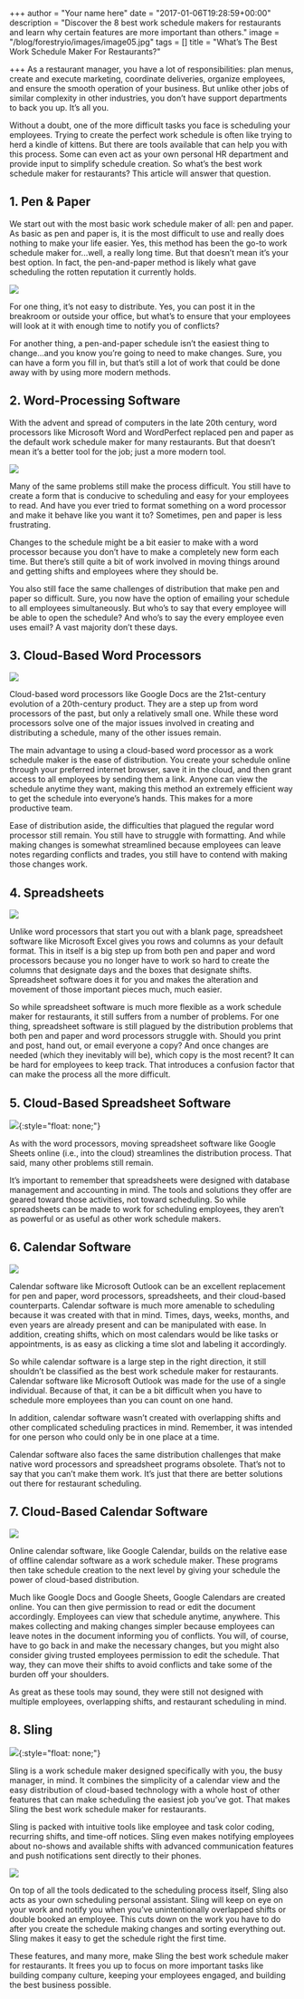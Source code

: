 +++
author = "Your name here"
date = "2017-01-06T19:28:59+00:00"
description = "Discover the 8 best work schedule makers for restaurants and learn why certain features are more important than others."
image = "/blog/forestryio/images/image05.jpg"
tags = []
title = "What’s The Best Work Schedule Maker For Restaurants?"

+++
As a restaurant manager, you have a lot of responsibilities: plan menus, create and execute marketing, coordinate deliveries, organize employees, and ensure the smooth operation of your business. But unlike other jobs of similar complexity in other industries, you don’t have support departments to back you up. It’s all you.

Without a doubt, one of the more difficult tasks you face is scheduling your employees. Trying to create the perfect work schedule is often like trying to herd a kindle of kittens. But there are tools available that can help you with this process. Some can even act as your own personal HR department and provide input to simplify schedule creation. So what’s the best work schedule maker for restaurants? This article will answer that question.

## 1\. Pen & Paper

We start out with the most basic work schedule maker of all: pen and paper. As basic as pen and paper is, it is the most difficult to use and really does nothing to make your life easier. Yes, this method has been the go-to work schedule maker for...well, a really long time. But that doesn’t mean it’s your best option. In fact, the pen-and-paper method is likely what gave scheduling the rotten reputation it currently holds.

![](/blog/forestryio/images/image08.jpg)

For one thing, it’s not easy to distribute. Yes, you can post it in the breakroom or outside your office, but what’s to ensure that your employees will look at it with enough time to notify you of conflicts?

For another thing, a pen-and-paper schedule isn’t the easiest thing to change...and you know you’re going to need to make changes. Sure, you can have a form you fill in, but that’s still a lot of work that could be done away with by using more modern methods.

## 2\. Word-Processing Software

With the advent and spread of computers in the late 20th century, word processors like Microsoft Word and WordPerfect replaced pen and paper as the default work schedule maker for many restaurants. But that doesn’t mean it’s a better tool for the job; just a more modern tool.

![](/blog/forestryio/images/image03-5.png)

Many of the same problems still make the process difficult. You still have to create a form that is conducive to scheduling and easy for your employees to read. And have you ever tried to format something on a word processor and make it behave like you want it to? Sometimes, pen and paper is less frustrating.

Changes to the schedule might be a bit easier to make with a word processor because you don’t have to make a completely new form each time. But there’s still quite a bit of work involved in moving things around and getting shifts and employees where they should be.

You also still face the same challenges of distribution that make pen and paper so difficult. Sure, you now have the option of emailing your schedule to all employees simultaneously. But who’s to say that every employee will be able to open the schedule? And who’s to say the every employee even uses email? A vast majority don’t these days.

## 3\. Cloud-Based Word Processors

![](/blog/forestryio/images/image09-2.png)

Cloud-based word processors like Google Docs are the 21st-century evolution of a 20th-century product. They are a step up from word processors of the past, but only a relatively small one. While these word processors solve one of the major issues involved in creating and distributing a schedule, many of the other issues remain.

The main advantage to using a cloud-based word processor as a work schedule maker is the ease of distribution. You create your schedule online through your preferred internet browser, save it in the cloud, and then grant access to all employees by sending them a link. Anyone can view the schedule anytime they want, making this method an extremely efficient way to get the schedule into everyone’s hands. This makes for a more productive team.

Ease of distribution aside, the difficulties that plagued the regular word processor still remain. You still have to struggle with formatting. And while making changes is somewhat streamlined because employees can leave notes regarding conflicts and trades, you still have to contend with making those changes work.

## 4\. Spreadsheets

![](/blog/forestryio/images/image06-2.png)

Unlike word processors that start you out with a blank page, spreadsheet software like Microsoft Excel gives you rows and columns as your default format. This in itself is a big step up from both pen and paper and word processors because you no longer have to work so hard to create the columns that designate days and the boxes that designate shifts. Spreadsheet software does it for you and makes the alteration and movement of those important pieces much, much easier.

So while spreadsheet software is much more flexible as a work schedule maker for restaurants, it still suffers from a number of problems. For one thing, spreadsheet software is still plagued by the distribution problems that both pen and paper and word processors struggle with. Should you print and post, hand out, or email everyone a copy? And once changes are needed (which they inevitably will be), which copy is the most recent? It can be hard for employees to keep track. That introduces a confusion factor that can make the process all the more difficult.

## 5\. Cloud-Based Spreadsheet Software

![](/blog/forestryio/images/image02-3.png){:style="float: none;"}

As with the word processors, moving spreadsheet software like Google Sheets online (i.e., into the cloud) streamlines the distribution process. That said, many other problems still remain.

It’s important to remember that spreadsheets were designed with database management and accounting in mind. The tools and solutions they offer are geared toward those activities, not toward scheduling. So while spreadsheets can be made to work for scheduling employees, they aren’t as powerful or as useful as other work schedule makers.

## 6\. Calendar Software

![](/blog/forestryio/images/image07-2.png)

Calendar software like Microsoft Outlook can be an excellent replacement for pen and paper, word processors, spreadsheets, and their cloud-based counterparts. Calendar software is much more amenable to scheduling because it was created with that in mind. Times, days, weeks, months, and even years are already present and can be manipulated with ease. In addition, creating shifts, which on most calendars would be like tasks or appointments, is as easy as clicking a time slot and labeling it accordingly.

So while calendar software is a large step in the right direction, it still shouldn’t be classified as the best work schedule maker for restaurants. Calendar software like Microsoft Outlook was made for the use of a single individual. Because of that, it can be a bit difficult when you have to schedule more employees than you can count on one hand.

In addition, calendar software wasn’t created with overlapping shifts and other complicated scheduling practices in mind. Remember, it was intended for one person who could only be in one place at a time.

Calendar software also faces the same distribution challenges that make native word processors and spreadsheet programs obsolete. That’s not to say that you can’t make them work. It’s just that there are better solutions out there for restaurant scheduling.

## 7\. Cloud-Based Calendar Software

![](/blog/forestryio/images/image01-2.png)

Online calendar software, like Google Calendar, builds on the relative ease of offline calendar software as a work schedule maker. These programs then take schedule creation to the next level by giving your schedule the power of cloud-based distribution.

Much like Google Docs and Google Sheets, Google Calendars are created online. You can then give permission to read or edit the document accordingly. Employees can view that schedule anytime, anywhere. This makes collecting and making changes simpler because employees can leave notes in the document informing you of conflicts. You will, of course, have to go back in and make the necessary changes, but you might also consider giving trusted employees permission to edit the schedule. That way, they can move their shifts to avoid conflicts and take some of the burden off your shoulders.

As great as these tools may sound, they were still not designed with multiple employees, overlapping shifts, and restaurant scheduling in mind.

## 8\. Sling

![](/blog/forestryio/images/image00-4.png){:style="float: none;"}

Sling <span style="letter-spacing: 0.01em;">is a work schedule maker designed specifically with you, the busy manager, in mind. It combines the simplicity of a calendar view and the easy distribution of cloud-based technology with a whole host of other features that can make scheduling the easiest job you’ve got. That makes Sling the best work schedule maker for restaurants.</span>  

Sling is packed with intuitive tools like employee and task color coding, recurring shifts, and time-off notices. Sling even makes notifying employees about no-shows and available shifts with advanced communication features and push notifications sent directly to their phones.

![](/blog/forestryio/images/image07-3.png)

On top of all the tools dedicated to the scheduling process itself, Sling also acts as your own scheduling personal assistant. Sling will keep on eye on your work and notify you when you’ve unintentionally overlapped shifts or double booked an employee. This cuts down on the work you have to do after you create the schedule making changes and sorting everything out. Sling makes it easy to get the schedule right the first time.

These features, and many more, make Sling the best work schedule maker for restaurants. It frees you up to focus on more important tasks like building company culture, keeping your employees engaged, and building the best business possible.